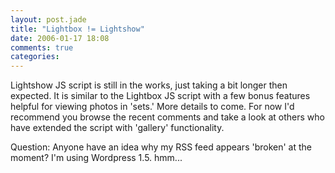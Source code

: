```yaml
---
layout: post.jade
title: "Lightbox != Lightshow"
date: 2006-01-17 18:08
comments: true
categories:
---
```

Lightshow JS script is still in the works, just taking a bit longer then expected.  It is similar to the Lightbox JS script with a few bonus features helpful for viewing photos in 'sets.' More details to come. For now I'd recommend you browse the recent comments and take a look at others who have extended the script with 'gallery' functionality.

Question: Anyone have an idea why my RSS feed appears 'broken' at the moment? I'm using Wordpress 1.5. hmm...
